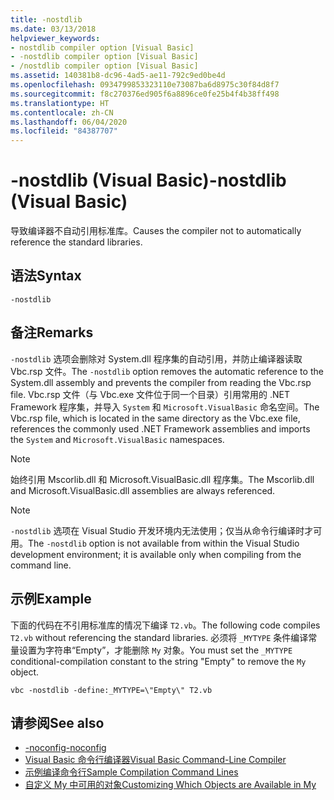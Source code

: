 ```yaml
---
title: -nostdlib
ms.date: 03/13/2018
helpviewer_keywords:
- nostdlib compiler option [Visual Basic]
- -nostdlib compiler option [Visual Basic]
- /nostdlib compiler option [Visual Basic]
ms.assetid: 140381b8-dc96-4ad5-ae11-792c9ed0be4d
ms.openlocfilehash: 0934799853323110e73087ba6d8975c30f84d8f7
ms.sourcegitcommit: f8c270376ed905f6a8896ce0fe25b4f4b38ff498
ms.translationtype: HT
ms.contentlocale: zh-CN
ms.lasthandoff: 06/04/2020
ms.locfileid: "84387707"
---
```

# <a name="-nostdlib-visual-basic"></a><span data-ttu-id="47b28-102">-nostdlib (Visual Basic)</span><span class="sxs-lookup"><span data-stu-id="47b28-102">-nostdlib (Visual Basic)</span></span>
<span data-ttu-id="47b28-103">导致编译器不自动引用标准库。</span><span class="sxs-lookup"><span data-stu-id="47b28-103">Causes the compiler not to automatically reference the standard libraries.</span></span>  
  
## <a name="syntax"></a><span data-ttu-id="47b28-104">语法</span><span class="sxs-lookup"><span data-stu-id="47b28-104">Syntax</span></span>  
  
```console  
-nostdlib  
```  
  
## <a name="remarks"></a><span data-ttu-id="47b28-105">备注</span><span class="sxs-lookup"><span data-stu-id="47b28-105">Remarks</span></span>  
 <span data-ttu-id="47b28-106">`-nostdlib` 选项会删除对 System.dll 程序集的自动引用，并防止编译器读取 Vbc.rsp 文件。</span><span class="sxs-lookup"><span data-stu-id="47b28-106">The `-nostdlib` option removes the automatic reference to the System.dll assembly and prevents the compiler from reading the Vbc.rsp file.</span></span> <span data-ttu-id="47b28-107">Vbc.rsp 文件（与 Vbc.exe 文件位于同一个目录）引用常用的 .NET Framework 程序集，并导入 `System` 和 `Microsoft.VisualBasic` 命名空间。</span><span class="sxs-lookup"><span data-stu-id="47b28-107">The Vbc.rsp file, which is located in the same directory as the Vbc.exe file, references the commonly used .NET Framework assemblies and imports the `System` and `Microsoft.VisualBasic` namespaces.</span></span>  
  
> [!NOTE]
> <span data-ttu-id="47b28-108">始终引用 Mscorlib.dll 和 Microsoft.VisualBasic.dll 程序集。</span><span class="sxs-lookup"><span data-stu-id="47b28-108">The Mscorlib.dll and Microsoft.VisualBasic.dll assemblies are always referenced.</span></span>  
  
> [!NOTE]
> <span data-ttu-id="47b28-109">`-nostdlib` 选项在 Visual Studio 开发环境内无法使用；仅当从命令行编译时才可用。</span><span class="sxs-lookup"><span data-stu-id="47b28-109">The `-nostdlib` option is not available from within the Visual Studio development environment; it is available only when compiling from the command line.</span></span>  
  
## <a name="example"></a><span data-ttu-id="47b28-110">示例</span><span class="sxs-lookup"><span data-stu-id="47b28-110">Example</span></span>  
 <span data-ttu-id="47b28-111">下面的代码在不引用标准库的情况下编译 `T2.vb`。</span><span class="sxs-lookup"><span data-stu-id="47b28-111">The following code compiles `T2.vb` without referencing the standard libraries.</span></span> <span data-ttu-id="47b28-112">必须将 `_MYTYPE` 条件编译常量设置为字符串“Empty”，才能删除 `My` 对象。</span><span class="sxs-lookup"><span data-stu-id="47b28-112">You must set the `_MYTYPE` conditional-compilation constant to the string "Empty" to remove the `My` object.</span></span>  
  
```console
vbc -nostdlib -define:_MYTYPE=\"Empty\" T2.vb  
```  
  
## <a name="see-also"></a><span data-ttu-id="47b28-113">请参阅</span><span class="sxs-lookup"><span data-stu-id="47b28-113">See also</span></span>

- [<span data-ttu-id="47b28-114">-noconfig</span><span class="sxs-lookup"><span data-stu-id="47b28-114">-noconfig</span></span>](noconfig.md)
- [<span data-ttu-id="47b28-115">Visual Basic 命令行编译器</span><span class="sxs-lookup"><span data-stu-id="47b28-115">Visual Basic Command-Line Compiler</span></span>](index.md)
- [<span data-ttu-id="47b28-116">示例编译命令行</span><span class="sxs-lookup"><span data-stu-id="47b28-116">Sample Compilation Command Lines</span></span>](sample-compilation-command-lines.md)
- [<span data-ttu-id="47b28-117">自定义 My 中可用的对象</span><span class="sxs-lookup"><span data-stu-id="47b28-117">Customizing Which Objects are Available in My</span></span>](../../developing-apps/customizing-extending-my/customizing-which-objects-are-available-in-my.md)
